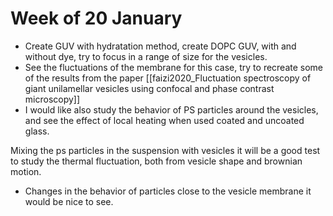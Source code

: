 # Week of 20 January

- Create GUV with hydratation method, create DOPC GUV, with and without dye, try to focus in a range of size for the vesicles.
- See the fluctuations of the membrane for this case, try to recreate some of the results from the paper [[faizi2020_Fluctuation spectroscopy of giant unilamellar vesicles using confocal and phase contrast microscopy]]
- I would like also study the behavior of PS particles around the vesicles, and see the effect of local heating when used coated and uncoated glass. 

Mixing the ps particles in the suspension with vesicles it will be a good test to study the thermal fluctuation, both from vesicle shape and brownian motion.

- Changes in the behavior of particles close to the vesicle membrane it would be nice to see. 